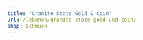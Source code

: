 ```yaml
---
title: "Granite State Gold & Coin"
url: /lebanon/granite-state-gold-und-coin/
shop: Schmuck
---
```

